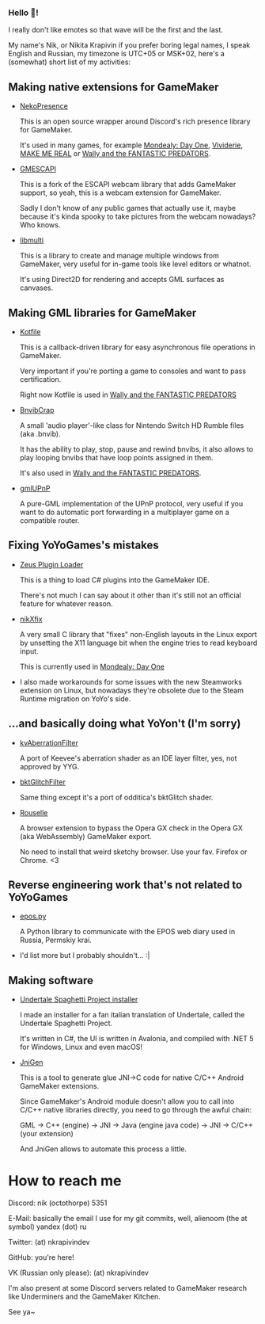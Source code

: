 ### Hello 👋!

I really don't like emotes so that wave will be the first and the last.

<!-- and I also hate markdown... >:( -->

My name's Nik, or Nikita Krapivin if you prefer boring legal names, I speak English and Russian, my timezone is UTC+05 or MSK+02, here's a (somewhat) short list of my activities:

## Making native extensions for GameMaker

- [NekoPresence](https://github.com/nkrapivin/NekoPresence)

    This is an open source wrapper around Discord's rich presence library for GameMaker.
    
    It's used in many games, for example [Mondealy: Day One](https://store.steampowered.com/app/1591570/Mondealy_Day_One/), [Vividerie](https://store.steampowered.com/app/1769200/Vividerie/), [MAKE ME REAL](https://asire.itch.io/make-me-real) or [Wally and the FANTASTIC PREDATORS](https://store.steampowered.com/app/1077450/Wally_and_the_FANTASTIC_PREDATORS/).

- [GMESCAPI](https://github.com/nkrapivin/GMESCAPI)

    This is a fork of the ESCAPI webcam library that adds GameMaker support, so yeah, this is a webcam extension for GameMaker.
    
    Sadly I don't know of any public games that actually use it, maybe because it's kinda spooky to take pictures from the webcam nowadays? Who knows.

- [libmulti](https://github.com/nkrapivin/libmulti)

    This is a library to create and manage multiple windows from GameMaker, very useful for in-game tools like level editors or whatnot.
    
    It's using Direct2D for rendering and accepts GML surfaces as canvases.

## Making GML libraries for GameMaker

- [Kotfile](https://github.com/nkrapivin/kotfile)

    This is a callback-driven library for easy asynchronous file operations in GameMaker.
    
    Very important if you're porting a game to consoles and want to pass certification.
    
    Right now Kotfile is used in [Wally and the FANTASTIC PREDATORS](https://store.steampowered.com/app/1077450/Wally_and_the_FANTASTIC_PREDATORS/)

- [BnvibCrap](https://gist.github.com/nkrapivin/6ae530e8b017bb48d78511f7514c1f09)

    A small 'audio player'-like class for Nintendo Switch HD Rumble files (aka .bnvib).
    
    It has the ability to play, stop, pause and rewind bnvibs, it also allows to play looping bnvibs that have loop points assigned in them.
    
    It's also used in [Wally and the FANTASTIC PREDATORS](https://store.steampowered.com/app/1077450/Wally_and_the_FANTASTIC_PREDATORS/).
    
- [gmlUPnP](https://github.com/nkrapivin/gmlUPnP)

    A pure-GML implementation of the UPnP protocol, very useful if you want to do automatic port forwarding in a multiplayer game on a compatible router.

## Fixing YoYoGames's mistakes

- [Zeus Plugin Loader](https://github.com/ZeusPlugins/ZeusPluginLoader)

    This is a thing to load C# plugins into the GameMaker IDE.
    
    There's not much I can say about it other than it's still not an official feature for whatever reason.

- [nikXfix](https://gist.github.com/nkrapivin/452c1509559cff0945f141910aa098a8)

    A very small C library that "fixes" non-English layouts in the Linux export by unsetting the X11 language bit when the engine tries to read keyboard input.
    
    This is currently used in [Mondealy: Day One](https://store.steampowered.com/app/1591570/Mondealy_Day_One/)

- I also made workarounds for some issues with the new Steamworks extension on Linux, but nowadays they're obsolete due to the Steam Runtime migration on YoYo's side.

## ...and basically doing what YoYon't (I'm sorry)

- [kvAberrationFilter](https://github.com/nkrapivin/kvAberrationFilter)

    A port of Keevee's aberration shader as an IDE layer filter, yes, not approved by YYG.

- [bktGlitchFilter](https://github.com/nkrapivin/bktGlitchFilter)

    Same thing except it's a port of odditica's bktGlitch shader.
    
- [Rouselle](https://github.com/nkrapivin/Rouselle)

    A browser extension to bypass the Opera GX check in the Opera GX (aka WebAssembly) GameMaker export.
    
    No need to install that weird sketchy browser. Use your fav. Firefox or Chrome. <3

## Reverse engineering work that's not related to YoYoGames

- [epos.py](https://github.com/nkrapivin/epos.py)

    A Python library to communicate with the EPOS web diary used in Russia, Permskiy krai.
    
- I'd list more but I probably shouldn't... :|

## Making software

- [Undertale Spaghetti Project installer](https://github.com/USPAssets/Installer)

    I made an installer for a fan italian translation of Undertale, called the Undertale Spaghetti Project.
    
    It's written in C#, the UI is written in Avalonia, and compiled with .NET 5 for Windows, Linux and even macOS!

- [JniGen](https://github.com/nkrapivin/JniGen)

    This is a tool to generate glue JNI->C code for native C/C++ Android GameMaker extensions.
    
    Since GameMaker's Android module doesn't allow you to call into C/C++ native libraries directly, you need to go through the awful chain:
    
    GML -> C++ (engine) -> JNI -> Java (engine java code) -> JNI -> C/C++ (your extension)
    
    And JniGen allows to automate this process a little.
    
# How to reach me

Discord: nik (octothorpe) 5351

E-Mail: basically the email I use for my git commits, well, alienoom (the at symbol) yandex (dot) ru

Twitter: (at) nkrapivindev

GitHub: you're here!

VK (Russian only please): (at) nkrapivindev

I'm also present at some Discord servers related to GameMaker research like Underminers and the GameMaker Kitchen.

See ya~
